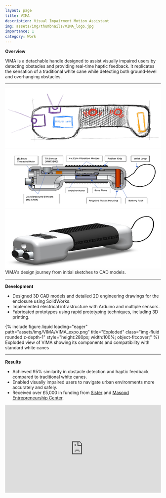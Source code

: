 ```yaml
---
layout: page
title: VIMA
description: Visual Impairment Motion Assistant
img: assets/img/thumbnails/VIMA_logo.jpg
importance: 1
category: Work
---
```


**Overview**

VIMA is a detachable handle designed to assist visually impaired users by detecting obstacles and providing real-time haptic feedback. It replicates the sensation of a traditional white cane while detecting both ground-level and overhanging obstacles.

---

<style>
  .equal-h {
    height: clamp(140px, 20vw, 200px);
    width: 100%;
  }
</style>

<div class="row">
    <div class="col-4 mt-3 mt-md-0">
        <img src="/assets/img/VIMA/VIMA_sketch.png" 
             alt="Sketch" 
             class="equal-h rounded z-depth-1" />
    </div>
    <div class="col-4 mt-3 mt-md-0">
        <img src="/assets/img/VIMA/VIMA_cross.png" 
             alt="Cross section" 
             class="equal-h rounded z-depth-1" />
    </div>
    <div class="col-4 mt-3 mt-md-0">
        <img src="/assets/img/VIMA/VIMA_assembly.jpeg" 
             alt="Assembly" 
             class="equal-h rounded z-depth-1" />
    </div>
</div>

<div class="caption">
    VIMA's design journey from initial sketches to CAD models.
</div>

---

**Development**

- Designed 3D CAD models and detailed 2D engineering drawings for the enclosure using SolidWorks.
- Implemented electrical infrastructure with Arduino and multiple sensors.
- Fabricated prototypes using rapid prototyping techniques, including 3D printing.

<div class="row">
    <div class="col-sm mt-3 mt-md-0">
        {% include figure.liquid
           loading="eager"
           path="assets/img/VIMA/VIMA_expo.png"
           title="Exploded"
           class="img-fluid rounded z-depth-1"
           style="height:280px; width:100%; object-fit:cover;" %}
    </div>
</div>
<div class="caption">
    Exploded view of VIMA showing its components and compatibility with standard white canes
</div>

---

**Results**

- Achieved 95% similarity in obstacle detection and haptic feedback compared to traditional white canes.
- Enabled visually impaired users to navigate urban environments more accurately and safely.
- Received over £5,000 in funding from [Sister](https://sistermanchester.com) and [Masood Entrepreneurship Center](https://www.entrepreneurship.manchester.ac.uk).

<div style="position:relative;padding-bottom:56.25%;height:0;overflow:hidden;">
  <iframe src="https://www.youtube.com/embed/ZiQNHh2ghXs" 
          frameborder="0" 
          allow="accelerometer; autoplay; clipboard-write; encrypted-media; gyroscope; picture-in-picture" 
          allowfullscreen 
          style="position:absolute;top:0;left:0;width:100%;height:100%;">
  </iframe>
</div>
